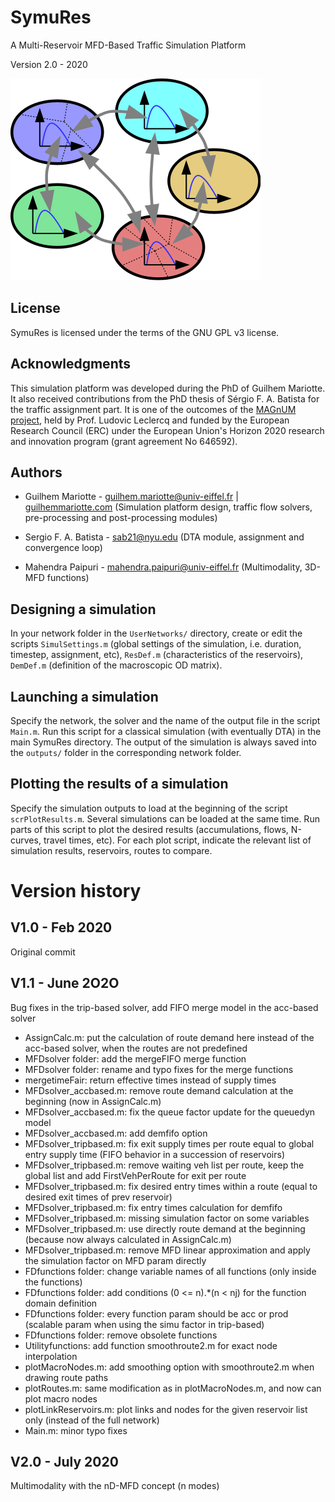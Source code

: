 # SymuRes
A Multi-Reservoir MFD-Based Traffic Simulation Platform

Version 2.0 - 2020

![Image](img_symures.png "image")

License
-------
SymuRes is licensed under the terms of the GNU GPL v3 license.

Acknowledgments
---------------
This simulation platform was developed during the PhD of Guilhem Mariotte. It also received contributions from the PhD thesis of Sérgio F. A. Batista for the traffic assignment part. It is one of the outcomes of the [MAGnUM project](https://magnum-erc.weebly.com/), held by Prof. Ludovic Leclercq and funded by the European Research Council (ERC) under the European Union's Horizon 2020 research and innovation program (grant agreement No 646592).

Authors
-------
- Guilhem Mariotte - guilhem.mariotte@univ-eiffel.fr | [guilhemmariotte.com](http://guilhemmariotte.com/en)
(Simulation platform design, traffic flow solvers, pre-processing and post-processing modules)

- Sergio F. A. Batista - sab21@nyu.edu
(DTA module, assignment and convergence loop)

- Mahendra Paipuri - mahendra.paipuri@univ-eiffel.fr
(Multimodality, 3D-MFD functions)

Designing a simulation
----------------------
In your network folder in the `UserNetworks/` directory, create or edit the scripts `SimulSettings.m` (global settings of the simulation, i.e. duration, timestep, assignment, etc), `ResDef.m` (characteristics of the reservoirs), `DemDef.m` (definition of the macroscopic OD matrix).

Launching a simulation
----------------------
Specify the network, the solver and the name of the output file in the script `Main.m`. Run this script for a classical simulation (with eventually DTA) in the main SymuRes directory. The output of the simulation is always saved into the `outputs/` folder in the corresponding network folder.

Plotting the results of a simulation
------------------------------------
Specify the simulation outputs to load at the beginning of the script `scrPlotResults.m`. Several simulations can be loaded at the same time. Run parts of this script to plot the desired results (accumulations, flows, N-curves, travel times, etc). For each plot script, indicate the relevant list of simulation results, reservoirs, routes to compare.


Version history
===============

V1.0 - Feb 2020
---------------
Original commit

V1.1 - June 2O2O
----------------
Bug fixes in the trip-based solver, add FIFO merge model in the acc-based solver

- AssignCalc.m: put the calculation of route demand here instead of the acc-based solver, when the routes are not predefined
- MFDsolver folder: add the mergeFIFO merge function
- MFDsolver folder: rename and typo fixes for the merge functions
- mergetimeFair: return effective times instead of supply times
- MFDsolver_accbased.m: remove route demand calculation at the beginning (now in AssignCalc.m)
- MFDsolver_accbased.m: fix the queue factor update for the queuedyn model
- MFDsolver_accbased.m: add demfifo option
- MFDsolver_tripbased.m: fix exit supply times per route equal to global entry supply time (FIFO behavior in a succession of reservoirs)
- MFDsolver_tripbased.m: remove waiting veh list per route, keep the global list and add FirstVehPerRoute for exit per route
- MFDsolver_tripbased.m: fix desired entry times within a route (equal to desired exit times of prev reservoir)
- MFDsolver_tripbased.m: fix entry times calculation for demfifo
- MFDsolver_tripbased.m: missing simulation factor on some variables
- MFDsolver_tripbased.m: use directly route demand at the beginning (because now always calculated in AssignCalc.m)
- MFDsolver_tripbased.m: remove MFD linear approximation and apply the simulation factor on MFD param directly
- FDfunctions folder: change variable names of all functions (only inside the functions)
- FDfunctions folder: add conditions (0 <= n).*(n < nj) for the function domain definition
- FDfunctions folder: every function param should be acc or prod (scalable param when using the simu factor in trip-based)
- FDfunctions folder: remove obsolete functions
- Utilityfunctions: add function smoothroute2.m for exact node interpolation
- plotMacroNodes.m: add smoothing option with smoothroute2.m when drawing route paths
- plotRoutes.m: same modification as in plotMacroNodes.m, and now can plot macro nodes
- plotLinkReservoirs.m: plot links and nodes for the given reservoir list only (instead of the full network)
- Main.m: minor typo fixes

V2.0 - July 2020
----------------
Multimodality with the nD-MFD concept (n modes)
